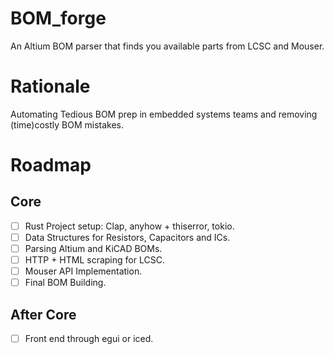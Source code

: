 # BOM_forge
An Altium BOM parser that finds you available parts from LCSC and Mouser.
# Rationale
Automating Tedious BOM prep in embedded systems teams and removing (time)costly BOM mistakes.
# Roadmap
## Core
- [ ] Rust Project setup: Clap, anyhow + thiserror, tokio.
- [ ] Data Structures for Resistors, Capacitors and ICs.
- [ ] Parsing Altium and KiCAD BOMs.
- [ ] HTTP + HTML scraping for LCSC.
- [ ] Mouser API Implementation.
- [ ] Final BOM Building.
## After Core
- [ ] Front end through egui or iced.
